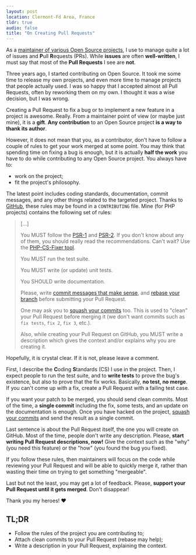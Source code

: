 ```yaml
---
layout: post
location: Clermont-Fd Area, France
tldr: true
audio: false
title: "On Creating Pull Requests"
---
```


As a [maintainer of various Open Source
projects](https://github.com/willdurand), I use to manage quite a lot of issues
and **P**ull **R**equests (PRs). While **issues** are often **well-written**, I
must say that most of the **Pull Requests** I see are **not**.

Three years ago, I started contributing on Open Source. It took me some time to
release my own projects, and even more time to manage projects that people
actually used. I was so happy that I accepted almost all Pull Requests, often by
reworking them on my own. I thought it was a wise decision, but I was wrong.

Creating a Pull Request to fix a bug or to implement a new feature in a project
is awesome. Really. From a maintainer point of view (or maybe just mine), it is
a **gift**. **Any contribution** to an Open Source project **is a way to thank
its author**.

However, it does not mean that you, as a contributor, don't have to follow a
couple of rules to get your work merged at some point. You may think that
spending time on fixing a bug is enough, but it is actually **half the work**
you have to do while contributing to any Open Source project. You always have
to:

* work on the project;
* fit the project's philosophy.

The latest point includes coding standards, documentation, commit messages,
and any other things related to the targeted project. Thanks to
[GitHub](https://github.com), these rules may be found in a `CONTRIBUTING`
file. Mine (for PHP projects) contains the following set of rules:

> [...]
>
> You MUST follow the [PSR-1](http://www.php-fig.org/psr/1/) and
> [PSR-2](http://www.php-fig.org/psr/2/). If you don't know about any of them, you
> should really read the recommendations. Can't wait? Use the [PHP-CS-Fixer
> tool](http://cs.sensiolabs.org/).
>
> You MUST run the test suite.
>
> You MUST write (or update) unit tests.
>
> You SHOULD write documentation.
>
> Please, write [commit messages that make
> sense](http://tbaggery.com/2008/04/19/a-note-about-git-commit-messages.html),
> and [rebase your branch](http://git-scm.com/book/en/Git-Branching-Rebasing)
> before submitting your Pull Request.
>
> One may ask you to [squash your
> commits](http://gitready.com/advanced/2009/02/10/squashing-commits-with-rebase.html)
> too. This is used to "clean" your Pull Request before merging it (we don't want
> commits such as `fix tests`, `fix 2`, `fix 3`, etc.).
>
> Also, while creating your Pull Request on GitHub, you MUST write a description
> which gives the context and/or explains why you are creating it.

Hopefully, it is crystal clear. If it is not, please leave a comment.

First, I describe the **C**oding **S**tandards (CS) I use in the project. Then,
I expect people to run the test suite, and to **write tests** to prove the bug's
existence, but also to prove that the fix works. Basically, **no test, no
merge**. If you can't come up with a fix, create a Pull Request with a failing
test case.

If you want your patch to be merged, you should send clean commits. Most of the
time, a **single commit** including the fix, some tests, and an update on the
documentation is enough.  Once you have hacked on the project, [squash your
commits](http://gitready.com/advanced/2009/02/10/squashing-commits-with-rebase.html)
and send the result as a single commit.

Last sentence is about the Pull Request itself, the one you will create on
GitHub. Most of the time, people don't write any description. Please, **start
writing Pull Request descriptions, now!** Give the context such as the "why"
(you need this feature) or the "how" (you found the bug you fixed).

If you follow these rules, then maintainers will focus on the code while
reviewing your Pull Request and will be able to quickly merge it, rather than
wasting their time on trying to get something "mergeable".

Last but not the least, you may get a lot of feedback. Please, **support your
Pull Request until it gets merged**. Don't disappear!

Thank you my heroes! &hearts;


## TL;DR

* Follow the rules of the project you are contributing to;
* Attach clean commits to your Pull Request (rebase may help);
* Write a description in your Pull Request, explaining the context.
